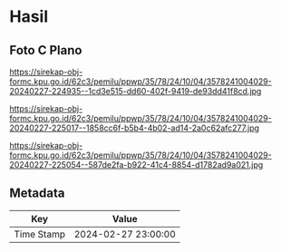 # Hasil

## Foto C Plano

https://sirekap-obj-formc.kpu.go.id/62c3/pemilu/ppwp/35/78/24/10/04/3578241004029-20240227-224935--1cd3e515-dd60-402f-9419-de93dd41f8cd.jpg

https://sirekap-obj-formc.kpu.go.id/62c3/pemilu/ppwp/35/78/24/10/04/3578241004029-20240227-225017--1858cc6f-b5b4-4b02-ad14-2a0c62afc277.jpg

https://sirekap-obj-formc.kpu.go.id/62c3/pemilu/ppwp/35/78/24/10/04/3578241004029-20240227-225054--587de2fa-b922-41c4-8854-d1782ad9a021.jpg


## Metadata

| Key        | Value               |
| ---------- | ------------------- |
| Time Stamp | 2024-02-27 23:00:00 |




